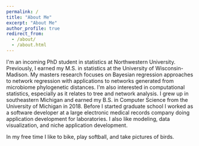 ```yaml
---
permalink: /
title: "About Me"
excerpt: "About Me"
author_profile: true
redirect_from: 
  - /about/
  - /about.html
---
```


I'm an incoming PhD student in statistics at Northwestern University. Previously, I earned my M.S. in statistics at the University of Wisconsin-Madison. My masters research focuses on Bayesian regression approaches to network regression with applications to networks generated from microbiome phylogenetic distances. I'm also interested in computational statistics, especially as it relates to tree and network analysis. I grew up in southeastern Michigan and earned my B.S. in Computer Science from the University of Michigan in 2018. Before I started graduate school I worked as a software developer at a large electronic medical records company doing application development for laboratories. I also like modeling, data visualization, and niche application development. 

In my free time I like to bike, play softball, and take pictures of birds.